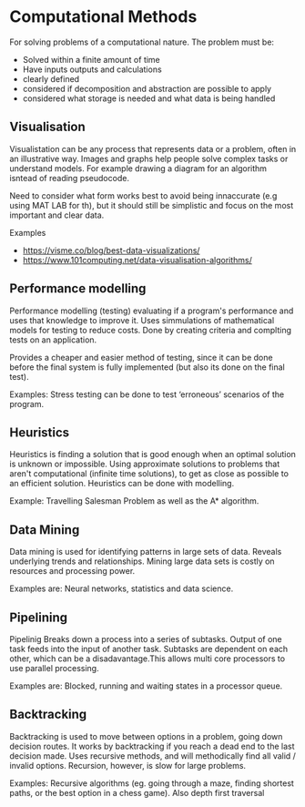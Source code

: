 # Computational Methods
For solving problems of a computational nature. The problem must be:
- Solved within a finite amount of time
- Have inputs outputs and calculations 
- clearly defined
- considered if decomposition and abstraction are possible to apply
- considered what storage is needed and what data is being handled

## Visualisation
Visualistation can be any process that represents data or a problem, often in an illustrative way. Images and graphs help people solve complex tasks or understand models. For example drawing a diagram for an algorithm isntead of reading pseudocode.

Need to consider what form works best to avoid being innaccurate (e.g using MAT LAB for th), but it should still be simplistic and focus on the most important and clear data.

Examples
- https://visme.co/blog/best-data-visualizations/
- https://www.101computing.net/data-visualisation-algorithms/


## Performance modelling
Performance modelling (testing) evaluating if a program's performance and uses that knowledge to improve it. Uses simmulations of mathematical models for testing to reduce costs. Done by creating criteria and complting tests on an application.

Provides a cheaper and easier method of testing, since it can be done before the final system is fully implemented (but also its done on the final test). 

Examples: Stress testing can be done to test ‘erroneous’ scenarios of the program.

## Heuristics
Heuristics is finding a solution that is good enough when an optimal solution is unknown or impossible. Using approximate solutions to problems that aren't computational (infinite time solutions), to get as close as possible to an efficient solution. Heuristics can be done with modelling.

Example: Travelling Salesman Problem as well as the A* algorithm.

## Data Mining
Data mining is used for identifying patterns in large sets of data. Reveals underlying trends and relationships. Mining large data sets is costly on resources and processing power.

Examples are: Neural networks, statistics and data science.

## Pipelining
Pipelinig Breaks down a process into a series of subtasks. Output of one task feeds into the input of another task. Subtasks are dependent on each other, which can be a disadavantage.This allows multi core processors to use parallel processing.

Examples are: Blocked, running and waiting states in a processor queue.

## Backtracking
Backtracking is used to move between options in a problem, going down decision routes. It works by backtracking if you reach a dead end to the last decision made. Uses recursive methods, and will methodically find all valid  / invalid options. Recursion, however, is slow for large problems.

Examples: Recursive algorithms (eg. going through a maze, finding shortest paths, or the best option in a chess game). Also depth first traversal

